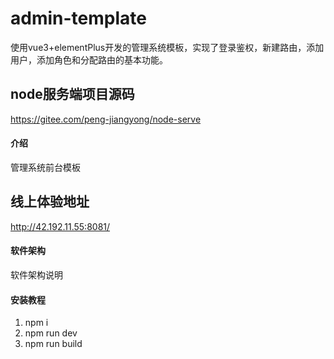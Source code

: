 # admin-template
使用vue3+elementPlus开发的管理系统模板，实现了登录鉴权，新建路由，添加用户，添加角色和分配路由的基本功能。
## node服务端项目源码
https://gitee.com/peng-jiangyong/node-serve
#### 介绍
管理系统前台模板
## 线上体验地址
http://42.192.11.55:8081/

#### 软件架构
软件架构说明


#### 安装教程

1.  npm i
2.  npm run dev
3.  npm run build

